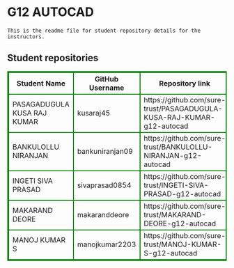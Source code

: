# G12 AUTOCAD
    This is the readme file for student repository details for the instructors.
## Student repositories 
<table style="border : 2px solid green; width:100%;">
<tr >
<th style="border : 2px solid green;">Student Name</th>
<th style="border : 2px solid green;">GitHub Username</th>
<th style="border : 2px solid green;">Repository link</th>
</tr>
<tr style="border : 2px solid green;">
<td style="border : 2px solid green;">PASAGADUGULA KUSA RAJ KUMAR</td> 

<td style="border : 2px solid green;">kusaraj45</td> 

<td style="border : 2px solid green;">https://github.com/sure-trust/PASAGADUGULA-KUSA-RAJ-KUMAR-g12-autocad</td> 
</tr>

<tr style="border : 2px solid green;">
<td style="border : 2px solid green;">BANKULOLLU NIRANJAN</td> 

<td style="border : 2px solid green;">bankuniranjan09</td> 

<td style="border : 2px solid green;">https://github.com/sure-trust/BANKULOLLU-NIRANJAN-g12-autocad</td> 
</tr>

<tr style="border : 2px solid green;">
<td style="border : 2px solid green;">INGETI SIVA PRASAD</td> 

<td style="border : 2px solid green;">sivaprasad0854</td> 

<td style="border : 2px solid green;">https://github.com/sure-trust/INGETI-SIVA-PRASAD-g12-autocad</td> 
</tr>

<tr style="border : 2px solid green;">
<td style="border : 2px solid green;">MAKARAND DEORE</td> 

<td style="border : 2px solid green;">makaranddeore</td> 

<td style="border : 2px solid green;">https://github.com/sure-trust/MAKARAND-DEORE-g12-autocad</td> 
</tr>

<tr style="border : 2px solid green;">
<td style="border : 2px solid green;">MANOJ KUMAR S</td> 

<td style="border : 2px solid green;">manojkumar2203</td> 

<td style="border : 2px solid green;">https://github.com/sure-trust/MANOJ-KUMAR-S-g12-autocad</td> 
</tr>
